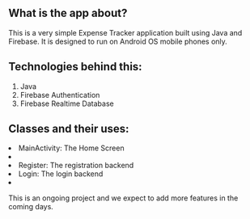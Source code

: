## What is the app about?

This is a very simple Expense Tracker application built using Java and Firebase. It is designed to run on Android OS mobile phones only.


## Technologies behind this:

<ol>
<li>Java</li>
<li>Firebase Authentication</li>
<li>Firebase Realtime Database</li>
</ol>

## Classes and their uses:


  <li>MainActivity: The Home Screen<li>
  <li>Register: The registration backend</li>
  <li>Login: The login backend<li>


This is an ongoing project and we expect to add more features in the coming days. 
